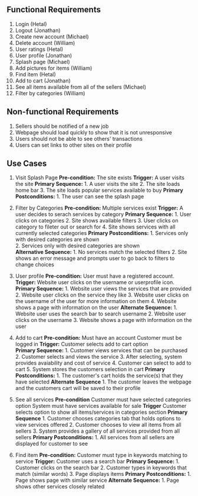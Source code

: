 ## Functional Requirements

1. Login (Hetal)
2. Logout (Jonathan)
3. Create new account (Michael)
4. Delete account (William)
5. User ratings (Hetal)
6. User profile (Jonathan)
7. Splash page (Michael)
8. Add pictures for items (William)
9. Find item (Hetal)
10. Add to cart (Jonathan)
11. See all items available from all of the sellers (Michael)
12. Filter by categories (William)

## Non-functional Requirements

1. Sellers should be notified of a new job
2. Webpage should load quickly to show that it is not unresponsive
3. Users should not be able to see others' transactions
4. Users can set links to other sites on their profile

## Use Cases

1. Visit Splash Page
	**Pre-condition:**
	  The site exists
	**Trigger:**
	  A user visits the site
	**Primary Sequence:**
  		1. A user visits the site
  		2. The site loads home bar
  		3. The site loads popular services available to buy
	**Primary Postconditions:**
		1. The user can see the splash page 

2. Filter by Categories
	**Pre-condition:** 
	  Multiple services exist
	**Trigger:**
	  A user decides to serach services by category
	**Primary Sequence:**
  		1. User clicks on categories
  		2. Site shows available filters
  		3. User clicks on category to fileter out or search for
  		4. Site shows services with all currently selected categories
	**Primary Postconditions:**
		1. Services only with desired categories are shown   
	  	2. Services only with desired categories are shown   
	**Alternative Sequence:**
 		1. No services match the selected filters
  		2. Site shows an error message and prompts user to go back to filters to change choices

3. User profile
	**Pre-condition:**
	  User must have a registered account.
	**Trigger:**
	  Website user clicks on the username or userprofile icon. 
	**Primary Sequence:**
  		1. Website user views the services that are provided
  		2. Website user clicks on the service they like
  		3. Website user clicks on the username of the user for more information on them
  		4. Website shows a page with information on the user
	**Alternate Sequence:**
  		1. Website user uses the search bar to search username
  		2. Website user clicks on the username
  		3. Website shows a page with information on the user

4. Add to cart
	**Pre-condition:** 
	   Must have an account
	   Customer must be logged in
	**Trigger:**
	   Customer selects add to cart option   
        **Primary Sequence:**
		1. Customer views services that can be purchased
		2. Customer selects and views the service 
		3. After selecting, system provides avaiability and cost of service
		4. Customer can select to add to cart 
		5. System stores the customers selection in cart
	**Primary Postconditions:**
		1. The customer's cart holds the service(s) that they have selected
	**Alternate Sequence**
		1. The customer leaves the webpage and the customers cart will be saved to their profile

5. See all services
	**Pre-condition**
	    Customer must have selected categories option
	    System must have services available for sale
	**Trigger**
	   Customer selects option to show all items/services in categories section
	**Primary Sequence**
		1. Customer chooses categories tab that holds options to view services offered
		2. Customer chooses to view all items from all sellers
		3. System provides a gallery of all services provided from all sellers 
	**Primary Postconditions:**
		1. All services from all sellers are displayed for customer to see
	    
6. Find item
        **Pre-condition:**
          Customer must type in keywords matching to service
        **Trigger:**
          Customer uses a search bar
        **Primary Sequence:**
                1. Customer clicks on the search bar
                2. Customer types in keywords that match (similar words)
                3. Page displays items
        **Primary Postconditions:**
                1. Page shows page with similar service
        **Alternate Sequence:**
                1. Page shows other services closely related

